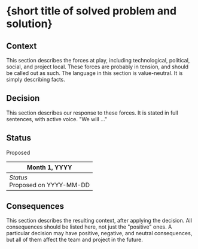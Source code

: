 # {short title of solved problem and solution}

## Context

This section describes the forces at play, including technological, political,
social, and project local. These forces are probably in tension, and should
be called out as such. The language in this section is value-neutral. It is
simply describing facts.

## Decision

This section describes our response to these forces. It is stated in full
sentences, with active voice. "We will …"

## Status

Proposed

| Month 1, YYYY |
|-----------------|
| *Status* <br> Proposed on YYYY-MM-DD |

## Consequences

This section describes the resulting context, after applying the decision. All
consequences should be listed here, not just the "positive" ones. A particular
decision may have positive, negative, and neutral consequences, but all of them
affect the team and project in the future.
